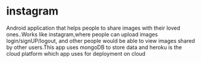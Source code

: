 # instagram
Android application that helps people to share images with their loved ones..Works like instagram,where people can upload images login/signUP/logout,
and other people would be able to view images shared by other users.This app uses mongoDB to store data and heroku is the cloud platform
which app uses for deployment on cloud
